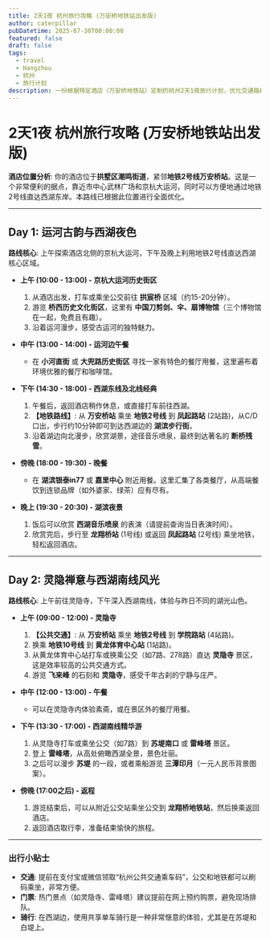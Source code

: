 ```yaml
---
title: 2天1夜 杭州旅行攻略 (万安桥地铁站出发版)
author: caterpillar
pubDatetime: 2025-07-30T00:00:00
featured: false
draft: false
tags:
  - travel
  - Hangzhou
  - 杭州
  - 旅行计划
description: 一份根据特定酒店（万安桥地铁站）定制的杭州2天1夜旅行计划，优化交通路线，涵盖运河、西湖及灵隐寺等核心景点。
---
```


# 2天1夜 杭州旅行攻略 (万安桥地铁站出发版)

**酒店位置分析**: 你的酒店位于**拱墅区潮鸣街道**，紧邻**地铁2号线万安桥站**。这是一个非常便利的据点，靠近市中心武林广场和京杭大运河，同时可以方便地通过地铁2号线直达西湖东岸。本路线已根据此位置进行全面优化。

---

## Day 1: 运河古韵与西湖夜色

**路线核心**: 上午探索酒店北侧的京杭大运河，下午及晚上利用地铁2号线直达西湖核心区域。

-   **上午 (10:00 - 13:00) - 京杭大运河历史街区**
    1.  从酒店出发，打车或乘坐公交前往 **拱宸桥** 区域（约15-20分钟）。
    2.  游览 **桥西历史文化街区**，这里有 **中国刀剪剑、伞、扇博物馆**（三个博物馆在一起，免费且有趣）。
    3.  沿着运河漫步，感受古运河的独特魅力。

-   **中午 (13:00 - 14:00) - 运河边午餐**
    -   在 **小河直街** 或 **大兜路历史街区** 寻找一家有特色的餐厅用餐，这里遍布着环境优雅的餐厅和咖啡馆。

-   **下午 (14:30 - 18:00) - 西湖东线及北线经典**
    1.  午餐后，返回酒店稍作休息，或直接打车前往西湖。
    2.  **【地铁路线】**: 从 **万安桥站** 乘坐 **地铁2号线** 到 **凤起路站** (2站路)，从C/D口出，步行约10分钟即可到达西湖边的 **湖滨步行街**。
    3.  沿着湖边向北漫步，欣赏湖景，途径音乐喷泉，最终到达著名的 **断桥残雪**。

-   **傍晚 (18:00 - 19:30) - 晚餐**
    -   在 **湖滨银泰in77** 或 **嘉里中心** 附近用餐。这里汇集了各类餐厅，从高端餐饮到连锁品牌（如外婆家、绿茶）应有尽有。

-   **晚上 (19:30 - 20:30) - 湖滨夜景**
    1.  饭后可以欣赏 **西湖音乐喷泉** 的表演（请提前查询当日表演时间）。
    2.  欣赏完后，步行至 **龙翔桥站** (1号线) 或返回 **凤起路站** (2号线) 乘坐地铁，轻松返回酒店。

---

## Day 2: 灵隐禅意与西湖南线风光

**路线核心**: 上午前往灵隐寺，下午深入西湖南线，体验与昨日不同的湖光山色。

-   **上午 (09:00 - 12:00) - 灵隐寺**
    1.  **【公共交通】**: 从 **万安桥站** 乘坐 **地铁2号线** 到 **学院路站** (4站路)。
    2.  换乘 **地铁10号线** 到 **黄龙体育中心站** (1站路)。
    3.  从黄龙体育中心站打车或换乘公交（如7路、278路）直达 **灵隐寺** 景区，这是效率较高的公共交通方式。
    4.  游览 **飞来峰** 的石刻和 **灵隐寺**，感受千年古刹的宁静与庄严。

-   **中午 (12:00 - 13:00) - 午餐**
    -   可以在灵隐寺内体验素斋，或在景区外的餐厅用餐。

-   **下午 (13:30 - 17:00) - 西湖南线精华游**
    1.  从灵隐寺打车或乘坐公交（如7路）到 **苏堤南口** 或 **雷峰塔** 景区。
    2.  登上 **雷峰塔**，从高处俯瞰西湖全景，景色壮丽。
    3.  之后可以漫步 **苏堤** 的一段，或者乘船游览 **三潭印月**（一元人民币背景图案）。

-   **傍晚 (17:00之后) - 返程**
    1.  游览结束后，可以从附近公交站乘坐公交到 **龙翔桥地铁站**，然后换乘返回酒店。
    2.  返回酒店取行李，准备结束愉快的旅程。

---

### 出行小贴士

-   **交通**: 提前在支付宝或微信领取“杭州公共交通乘车码”，公交和地铁都可以刷码乘坐，非常方便。
-   **门票**: 热门景点（如灵隐寺、雷峰塔）建议提前在网上预约购票，避免现场排队。
-   **骑行**: 在西湖边，使用共享单车骑行是一种非常惬意的体验，尤其是在苏堤和白堤上。
